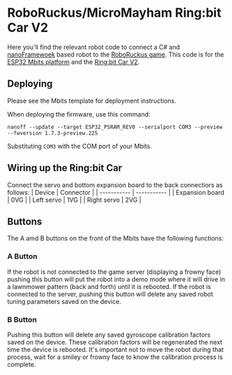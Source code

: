 # RoboRuckus/MicroMayham Ring:bit Car V2

Here you'll find the relevant robot code to connect a C# and [nanoFramewoek](https://www.nanoframework.net/) based robot to the [RoboRuckus game](https://www.roboruckus.com/). This code is for the [ESP32 Mbits platform](https://www.elecrow.com/mbits.html) and the [Ring:bit Car V2](https://www.elecfreaks.com/ring-bit-car-v2-for-micro-bit.html).

## Deploying
Please see the Mbits template for deployment instructions.

When deploying the firmware, use this command:

```
nanoff --update --target ESP32_PSRAM_REV0 --serialport COM3 --preview --fwversion 1.7.3-preview.225
```

Substituting `COM3` with the COM port of your Mbits.

## Wiring up the Ring:bit Car
Connect the servo and bottom expansion board to the back connectiors as follows:
| Device | Connector |
| ----------- | ----------- |
| Expansion board | 0VG |
| Left servo | 1VG |
| Right servo | 2VG |

## Buttons
The A amd B buttons on the front of the Mbits have the following functions:

### A Button
If the robot is not connected to the game server (displaying a frowny face) pushing this button will put the robot into a demo mode where it will drive in a lawnmower pattern (back and forth) until it is rebooted. If the robot is connected to the server, pushing this button will delete any saved robot tuning parameters saved on the device.

### B Button
Pushing this button will delete any saved gyroscope calibration factors saved on the device. These calibration factors will be regenerated the next time the device is rebooted. It's important not to move the robot during that process, wait for a smiley or frowny face to know the calibration process is complete.